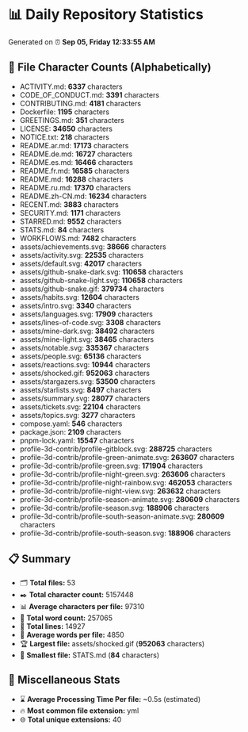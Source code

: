 # 📊 Daily Repository Statistics
Generated on ⏰ **Sep 05, Friday 12:33:55 AM**

## 📂 File Character Counts (Alphabetically)
- ACTIVITY.md: **6337** characters
- CODE_OF_CONDUCT.md: **3391** characters
- CONTRIBUTING.md: **4181** characters
- Dockerfile: **1195** characters
- GREETINGS.md: **351** characters
- LICENSE: **34650** characters
- NOTICE.txt: **218** characters
- README.ar.md: **17173** characters
- README.de.md: **16727** characters
- README.es.md: **16466** characters
- README.fr.md: **16585** characters
- README.md: **16288** characters
- README.ru.md: **17370** characters
- README.zh-CN.md: **16234** characters
- RECENT.md: **3883** characters
- SECURITY.md: **1171** characters
- STARRED.md: **9552** characters
- STATS.md: **84** characters
- WORKFLOWS.md: **7482** characters
- assets/achievements.svg: **38666** characters
- assets/activity.svg: **22535** characters
- assets/default.svg: **42017** characters
- assets/github-snake-dark.svg: **110658** characters
- assets/github-snake-light.svg: **110658** characters
- assets/github-snake.gif: **379734** characters
- assets/habits.svg: **12604** characters
- assets/intro.svg: **3340** characters
- assets/languages.svg: **17909** characters
- assets/lines-of-code.svg: **3308** characters
- assets/mine-dark.svg: **38492** characters
- assets/mine-light.svg: **38465** characters
- assets/notable.svg: **335367** characters
- assets/people.svg: **65136** characters
- assets/reactions.svg: **10944** characters
- assets/shocked.gif: **952063** characters
- assets/stargazers.svg: **53500** characters
- assets/starlists.svg: **8497** characters
- assets/summary.svg: **28077** characters
- assets/tickets.svg: **22104** characters
- assets/topics.svg: **3277** characters
- compose.yaml: **546** characters
- package.json: **2109** characters
- pnpm-lock.yaml: **15547** characters
- profile-3d-contrib/profile-gitblock.svg: **288725** characters
- profile-3d-contrib/profile-green-animate.svg: **263607** characters
- profile-3d-contrib/profile-green.svg: **171904** characters
- profile-3d-contrib/profile-night-green.svg: **263606** characters
- profile-3d-contrib/profile-night-rainbow.svg: **462053** characters
- profile-3d-contrib/profile-night-view.svg: **263632** characters
- profile-3d-contrib/profile-season-animate.svg: **280609** characters
- profile-3d-contrib/profile-season.svg: **188906** characters
- profile-3d-contrib/profile-south-season-animate.svg: **280609** characters
- profile-3d-contrib/profile-south-season.svg: **188906** characters

## 📋 Summary
- 🗂️ **Total files:** 53
- ✒️ **Total character count:** 5157448
- 📊 **Average characters per file:** 97310
- 📝 **Total word count:** 257065
- 🧾 **Total lines:** 14927
- 📐 **Average words per file:** 4850
- 🏆 **Largest file:** assets/shocked.gif (**952063** characters)
- 🥉 **Smallest file:** STATS.md (**84** characters)

## 🌟 Miscellaneous Stats
- ⌛ **Average Processing Time Per file:** ~0.5s (estimated)
- 🔥 **Most common file extension:** yml
- 🌐 **Total unique extensions:** 40
